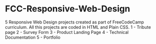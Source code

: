 # FCC-Responsive-Web-Design
5 Responsive Web Design projects created as part of FreeCodeCamp curriculum. All this projects are coded in HTML and Plain CSS.
1 - Tribute page
2 - Survey Form
3 - Product Landing Page
4 - Technical Documentation
5 - Portfolio
